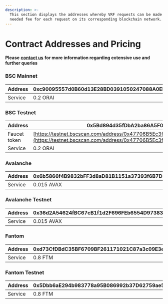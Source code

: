 ```yaml
---
description: >-
  This section displays the addresses whereby VRF requests can be made and the
  needed fee for each request on its corresponding blockchain network.
---
```


# Contract Addresses and Pricing

**Please** [**contact us**](https://landing.mailerlite.com/webforms/landing/t0c1f1) **for more information regarding extensive use and further queries**

### **BSC Mainnet**

|       Address | 0xc90095557d0B60d13E28BD0391050247088A0EE6 |
| ------------- | ------------------------------------------ |
| Service       | 0.2 ORAI                                   |

### BSC Testnet

|        Address | 0x5Bd894d35fDbA2ba86A5F01d2f8E659a20AEa100                                                                                                                                 |
| -------------- | -------------------------------------------------------------------------------------------------------------------------------------------------------------------------- |
| Faucet token   | [https://testnet.bscscan.com/address/0x47706B5Ec3f764A10b3EF47Be9d6250772F2823A#code](https://testnet.bscscan.com/address/0x47706B5Ec3f764A10b3EF47Be9d6250772F2823A#code) |
| Service        | 0.2 ORAI                                                                                                                                                                   |

### **Avalanche**

|       Address | 0x6b5866f4B9832bFF3d8aD81B1151a37393f6B7D5 |
| ------------- | ------------------------------------------ |
| Service       | 0.015 AVAX                                 |

### **Avalanche Testnet**

|       Address | 0x36d2A54624fBC67cB1f1d2F696FEb6554D973832 |
| ------------- | ------------------------------------------ |
| Service       | 0.015 AVAX                                 |

### Fantom

|       Address | 0xd73CfDBdC35BF6709BF261171021C87a3c09E3e2 |
| ------------- | ------------------------------------------ |
| Service       | 0.8 FTM                                    |

### **Fantom** Testnet

|       Address | 0x5Dbb6aE294b983778a95B086992b37D62759ae5B |
| ------------- | ------------------------------------------ |
| Service       | 0.8 FTM                                    |
